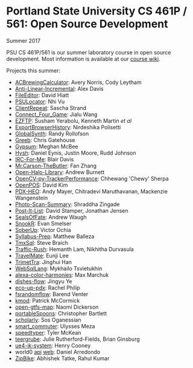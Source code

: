 # Portland State University CS 461P / 561: Open Source Development
Summer 2017

PSU CS 461P/561 is our summer laboratory course in open
source development. Most information is available at our
[course wiki](http://github.com/psu-oss-2017/psu-oss-2017.github.io/wiki).

Projects this summer:

* [ACBrewingCalculator](http://github.com/averyscottnorris/ACBrewingCalculator): Avery Norris, Cody Leytham
* [Anti-Linear-Incremental](http://github.com/Zosit/Anti-Linear-Incremental): Alex Davis
* [FileEditor](http://github.com/D-Hiatt/CS461): David Hiatt
* [PSULocator](http://github.com/vunhi/CS461P): Nhi Vu
* [ClientRepeat](http://github.com/SaschaStrand/ClientRepeat): Sascha Strand
* [Connect_Four_Game](http://github.com/jialuwang/Connect_Four_Game): Jialu Wang
* [EZFTP](http://github.com/glass2/EZFTP): Susham Yerabolu, Kenneth Martin *et al*
* [ExportBrowserHistory](http://github.com/Nirdeshika/ExportBrowserHistory): Nirdeshika Polisetti
* [GlobalSynth](http://github.com/randyrollofson/GlobalSynth): Randy Rollofson
* [Greeb](http://github.com/ChrisGatehouse/Greeb): Chris Gatehouse
* [Gypsum](http://github.com/mmcbee1/Gypsum): Meghan McBee
* [Hysh](http://github.com/danieleynis/Hysh): Daniel Eynis, Justin Moore, Rudd Johnson
* [IRC-For-Me](http://github.com/brdavis/IRC-For-Me): Blair Davis
* [Mr.Carson-TheButler](http://github.com/Fan-Zhang/Mr.Carson-TheButler): Fan Zhang
* [Open-Halo-Library](http://github.com/Modzybear/Open-Halo-Library): Andrew Burnett
* [OpenCV-py-TrackerPerformance](http://github.com/chsherpa/OpenCV-py-TrackerPerformance): Chhewang 'Chewy' Sherpa
* [OpenPOS](http://github.com/kimdj/OpenPOS): David Kim
* [PDX-HEO](http://github.com/pdx-heo/PDX-HEO): Andy Mayer, Chitradevi Maruthavanan, Mackenzie Wangenstein
* [Photo-Scan-Summary](http://github.com/Shraddhaz/Photo-Scan-Summary): Shraddha Zingade
* [Post-It-List](http://github.com/ahunger603/Post-It-List): David Stamper, Jonathan Jensen
* [SealsOfFate](http://github.com/Zonr0/SealsOfFate): Andrew Waugh
* [SnookR](http://github.com/eSmelser/SnookR): Evan Smelser
* [SoberUp](http://github.com/vmannn/SoberUp): Victor Ochia
* [Syllabus-Prep](http://github.com/mballeza/Syllabus-Prep): Matthew Balleza
* [TmxSql](http://github.com/stevebpdx/TmxSql): Steve Braich
* [Traffic-Rush](http://github.com/lamhemanth/Traffic-Rush): Hemanth Lam, Nikhitha Durvasula
* [TravelMate](http://github.com/olozl/TravelMate): Eunji Lee
* [TrimetTra](http://github.com/david02848/TrimetTra): Jinghui Han
* [WebSqlLang](http://github.com/tsviet/WebSqlLang): Mykhailo Tsvietukhin
* [alexa-color-harmonies](http://github.com/maxmarchuk/alexa-color-harmonies): Max Marchuk
* [dishes-flow](http://github.com/yejingyu/dishes-flow): Jingyu Ye
* [eco-up-pdx](http://github.com/rgsphilip/eco-up-pdx): Rachel Philip
* [fsrandomflow](http://github.com/barendventer/fsrandomflow): Barend Venter
* [kmod](http://github.com/pmmccorm/kmod): Patrick McCormick
* [open-gtfs-map](http://github.com/NomeQ/open-gtfs-map): Naomi Dickerson
* [portableSpoons](http://github.com/christopherbar/portableSpoons): Christopher Bartlett
* [scholarly](http://github.com/sos-michael/scholarly): Sos Oganessian
* [smart_commuter](http://github.com/mezau532/smart_commuter): Ulysses Meza
* [speedtyper](http://github.com/trmckean/speedtyper): Tyler McKean
* [teergrube](http://github.com/thuselem/teergrube): Julie Rutherford-Fields, Brian Ginsburg
* [ue4-ik-system](http://github.com/hacoo/ue4-ik-system): Henry Cooney
* world0 [api](http://github.com/world0/api) [web](http://github.com/world0/web): Daniel Arredondo
* [ZipBike](https://github.com/abhishektatke/ZipBike): Abhishek Tatke, Rahul Kumar
